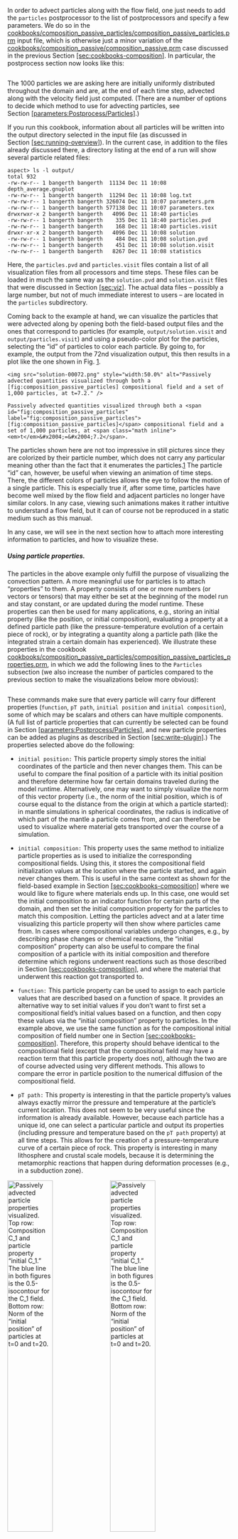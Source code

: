 In order to advect particles along with the flow field, one just needs to add
the `particles` postprocessor to the list of postprocessors and specify a few
parameters. We do so in the
[cookbooks/composition_passive_particles/composition_passive_particles.prm][]
input file, which is otherwise just a minor variation of the
[cookbooks/composition_passive/composition_passive.prm][] case discussed in
the previous Section&nbsp;[\[sec:cookbooks-composition\]][1]. In particular,
the postprocess section now looks like this:

``` prmfile
```

The 1000 particles we are asking here are initially uniformly distributed
throughout the domain and are, at the end of each time step, advected along
with the velocity field just computed. (There are a number of options to
decide which method to use for advecting particles, see
Section&nbsp;[\[parameters:Postprocess/Particles\]][2].)

If you run this cookbook, information about all particles will be written into
the output directory selected in the input file (as discussed in
Section&nbsp;[\[sec:running-overview\]][3]). In the current case, in addition
to the files already discussed there, a directory listing at the end of a run
will show several particle related files:

``` ksh
aspect> ls -l output/
total 932
-rw-rw-r-- 1 bangerth bangerth  11134 Dec 11 10:08 depth_average.gnuplot
-rw-rw-r-- 1 bangerth bangerth  11294 Dec 11 10:08 log.txt
-rw-rw-r-- 1 bangerth bangerth 326074 Dec 11 10:07 parameters.prm
-rw-rw-r-- 1 bangerth bangerth 577138 Dec 11 10:07 parameters.tex
drwxrwxr-x 2 bangerth bangerth   4096 Dec 11 18:40 particles
-rw-rw-r-- 1 bangerth bangerth    335 Dec 11 18:40 particles.pvd
-rw-rw-r-- 1 bangerth bangerth    168 Dec 11 18:40 particles.visit
drwxr-xr-x 2 bangerth bangerth   4096 Dec 11 10:08 solution
-rw-rw-r-- 1 bangerth bangerth    484 Dec 11 10:08 solution.pvd
-rw-rw-r-- 1 bangerth bangerth    451 Dec 11 10:08 solution.visit
-rw-rw-r-- 1 bangerth bangerth   8267 Dec 11 10:08 statistics
```

Here, the `particles.pvd` and `particles.visit` files contain a list of all
visualization files from all processors and time steps. These files can be
loaded in much the same way as the `solution.pvd` and `solution.visit` files
that were discussed in Section&nbsp;[\[sec:viz\]][4]. The actual data files
&ndash; possibly a large number, but not of much immediate interest to users
&ndash; are located in the `particles` subdirectory.

Coming back to the example at hand, we can visualize the particles that were
advected along by opening both the field-based output files and the ones that
correspond to particles (for example, `output/solution.visit` and
`output/particles.visit`) and using a pseudo-color plot for the particles,
selecting the &ldquo;id&rdquo; of particles to color each particle. By going
to, for example, the output from the 72nd visualization output, this then
results in a plot like the one shown in Fig.&nbsp;[1][].

```{figure-md} fig:composition_passive_particles
<img src="solution-00072.png" style="width:50.0%" alt="Passively advected quantities visualized through both a [fig:composition_passive_particles] compositional field and a set of 1,000 particles, at t=7.2." />

Passively advected quantities visualized through both a <span id="fig:composition_passive_particles" label="fig:composition_passive_particles">[fig:composition_passive_particles]</span> compositional field and a set of 1,000 particles, at <span class="math inline"><em>t</em>&#x2004;=&#x2004;7.2</span>.
```

The particles shown here are not too impressive in still pictures since they
are colorized by their particle number, which does not carry any particular
meaning other than the fact that it enumerates the particles.[1] The particle
&ldquo;id&rdquo; can, however, be useful when viewing an animation of time
steps. There, the different colors of particles allows the eye to follow the
motion of a single particle. This is especially true if, after some time,
particles have become well mixed by the flow field and adjacent particles no
longer have similar colors. In any case, viewing such animations makes it
rather intuitive to understand a flow field, but it can of course not be
reproduced in a static medium such as this manual.

In any case, we will see in the next section how to attach more interesting
information to particles, and how to visualize these.

##### Using particle properties.

The particles in the above example only fulfill the purpose of visualizing the
convection pattern. A more meaningful use for particles is to attach
&ldquo;properties&rdquo; to them. A property consists of one or more numbers
(or vectors or tensors) that may either be set at the beginning of the model
run and stay constant, or are updated during the model runtime. These
properties can then be used for many applications, e.g., storing an initial
property (like the position, or initial composition), evaluating a property at
a defined particle path (like the pressure-temperature evolution of a certain
piece of rock), or by integrating a quantity along a particle path (like the
integrated strain a certain domain has experienced). We illustrate these
properties in the cookbook
[cookbooks/composition_passive_particles/composition_passive_particles_properties.prm][],
in which we add the following lines to the `Particles` subsection (we also
increase the number of particles compared to the previous section to make the
visualizations below more obvious):

``` prmfile
```

These commands make sure that every particle will carry four different
properties (`function`, `pT path`, `initial position` and
`initial composition`), some of which may be scalars and others can have
multiple components. (A full list of particle properties that can currently be
selected can be found in
Section&nbsp;[\[parameters:Postprocess/Particles\]][2], and new particle
properties can be added as plugins as described in
Section&nbsp;[\[sec:write-plugin\]][5].) The properties selected above do the
following:

-   `initial position:` This particle property simply stores the initial
    coordinates of the particle and then never changes them. This can be
    useful to compare the final position of a particle with its initial
    position and therefore determine how far certain domains traveled during
    the model runtime. Alternatively, one may want to simply visualize the
    norm of this vector property (i.e., the norm of the initial position,
    which is of course equal to the distance from the origin at which a
    particle started): in mantle simulations in spherical coordinates, the
    radius is indicative of which part of the mantle a particle comes from,
    and can therefore be used to visualize where material gets transported
    over the course of a simulation.

-   `initial composition:` This property uses the same method to initialize
    particle properties as is used to initialize the corresponding
    compositional fields. Using this, it stores the compositional field
    initialization values at the location where the particle started, and
    again never changes them. This is useful in the same context as shown for
    the field-based example in Section&nbsp;[\[sec:cookbooks-composition\]][1]
    where we would like to figure where materials ends up. In this case, one
    would set the initial composition to an indicator function for certain
    parts of the domain, and then set the initial composition property for the
    particles to match this composition. Letting the particles advect and at a
    later time visualizing this particle property will then show where
    particles came from. In cases where compositional variables undergo
    changes, e.g., by describing phase changes or chemical reactions, the
    &ldquo;initial composition&rdquo; property can also be useful to compare
    the final composition of a particle with its initial composition and
    therefore determine which regions underwent reactions such as those
    described in Section&nbsp;[\[sec:cookbooks-composition\]][1], and where
    the material that underwent this reaction got transported to.

-   `function:` This particle property can be used to assign to each particle
    values that are described based on a function of space. It provides an
    alternative way to set initial values if you don&rsquo;t want to first set
    a compositional field&rsquo;s initial values based on a function, and then
    copy these values via the &ldquo;initial composition&rdquo; property to
    particles. In the example above, we use the same function as for the
    compositional initial composition of field number one in
    Section&nbsp;[\[sec:cookbooks-composition\]][1]. Therefore, this property
    should behave identical to the compositional field (except that the
    compositional field may have a reaction term that this particle property
    does not), although the two are of course advected using very different
    methods. This allows to compare the error in particle position to the
    numerical diffusion of the compositional field.

-   `pT path:` This property is interesting in that the particle
    property&rsquo;s values always exactly mirror the pressure and temperature
    at the particle&rsquo;s current location. This does not seem to be very
    useful since the information is already available. However, because each
    particle has a unique id, one can select a particular particle and output
    its properties (including pressure and temperature based on the `pT path`
    property) at all time steps. This allows for the creation of a
    pressure-temperature curve of a certain piece of rock. This property is
    interesting in many lithosphere and crustal scale models, because it is
    determining the metamorphic reactions that happen during deformation
    processes (e.g., in a subduction zone).

<img src="composition-C1.png" title="fig:" id="fig:composition_passive_particles_properties" style="width:45.0%" alt="Passively advected particle properties visualized. Top row: Composition C_1 and particle property &#x201C;initial C_1.&#x201D; The blue line in both figures is the 0.5-isocontour for the C_1 field. Bottom row: Norm of the &#x201C;initial position&#x201D; of particles at t=0 and t=20." />
<img src="particles-C1.png" title="fig:" id="fig:composition_passive_particles_properties" style="width:45.0%" alt="Passively advected particle properties visualized. Top row: Composition C_1 and particle property &#x201C;initial C_1.&#x201D; The blue line in both figures is the 0.5-isocontour for the C_1 field. Bottom row: Norm of the &#x201C;initial position&#x201D; of particles at t=0 and t=20." />
<img src="initial-position-00000.png" title="fig:" id="fig:composition_passive_particles_properties" style="width:45.0%" alt="Passively advected particle properties visualized. Top row: Composition C_1 and particle property &#x201C;initial C_1.&#x201D; The blue line in both figures is the 0.5-isocontour for the C_1 field. Bottom row: Norm of the &#x201C;initial position&#x201D; of particles at t=0 and t=20." />
<img src="initial-position-00199.png" title="fig:" id="fig:composition_passive_particles_properties" style="width:45.0%" alt="Passively advected particle properties visualized. Top row: Composition C_1 and particle property &#x201C;initial C_1.&#x201D; The blue line in both figures is the 0.5-isocontour for the C_1 field. Bottom row: Norm of the &#x201C;initial position&#x201D; of particles at t=0 and t=20." />

The results of all of these properties can of course be visualized.
Fig.&nbsp;[5][] shows some of the pictures one can create with particles. The
top row shows both the composition field $C_1$ (along with the mesh on which
it is defined) and the corresponding &ldquo;initial $C_1$&rdquo; particle
property, at $t=7.2$. Because the compositional field does not undergo any
reactions, it should of course simply be the initial composition advected
along with the flow field, and therefore equal the values of the corresponding
particle property. However, field-based compositions suffer from diffusion. On
the other hand, the amount of diffusion can easily be decreased by mesh
refinement.

The bottom of the figure shows the norm of the &ldquo;initial position&rdquo;
property at the initial time and at time $t=20$. These images therefore show
how far from the origin each of the particles shown was at the initial time.

[1] Particles are enumerated in a way so that first the first processor in a
parallel computations numbers all of the particles on its first cell, then its
second cell, and so on; then the second processor does the same with particles
in the order of the cells it owns; etc. Thus, the &ldquo;id&rdquo; shown in
the picture is not just a random number, but rather shows the order of cells
and how they belonged to the processors that participated in the computation
at the time when particles were created. After some time, particles may of
course have become well mixed. In any case, this ordering is of no real
practical use.

  [cookbooks/composition_passive_particles/composition_passive_particles.prm]:
    cookbooks/composition_passive_particles/composition_passive_particles.prm
  [cookbooks/composition_passive/composition_passive.prm]: cookbooks/composition_passive/composition_passive.prm
  [1]: #sec:cookbooks-composition
  [2]: #parameters:Postprocess/Particles
  [3]: #sec:running-overview
  [4]: #sec:viz
  [1]: #fig:composition_passive_particles
  [cookbooks/composition_passive_particles/composition_passive_particles_properties.prm]:
    cookbooks/composition_passive_particles/composition_passive_particles_properties.prm
  [5]: #sec:write-plugin
  [5]: #fig:composition_passive_particles_properties
